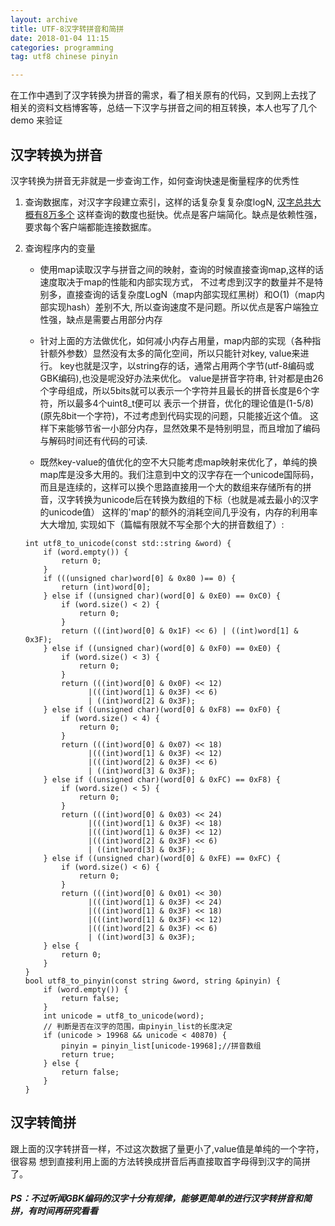 ```yaml
---
layout: archive
title: UTF-8汉字转拼音和简拼
date: 2018-01-04 11:15
categories: programming
tag: utf8 chinese pinyin

---
```

在工作中遇到了汉字转换为拼音的需求，看了相关原有的代码，又到网上去找了
相关的资料文档博客等，总结一下汉字与拼音之间的相互转换，本人也写了几个demo
来验证

## 汉字转换为拼音

汉字转换为拼音无非就是一步查询工作，如何查询快速是衡量程序的优秀性
1. 查询数据库，对汉字字段建立索引，这样的话复杂复复杂度logN, 
[汉字总共大概有8万多个](http://www.hwjyw.com/resource/content/2012/02/09/23489.shtml)
这样查询的数度也挺快。优点是客户端简化。缺点是依赖性强，要求每个客户端都能连接数据库。

2. 查询程序内的变量
    * 使用map读取汉字与拼音之间的映射，查询的时候直接查询map,这样的话速度取决于map的性能和内部实现方式，
    不过考虑到汉字的数量并不是特别多，直接查询的话复杂度LogN（map内部实现红黑树）和O(1)（map内部实现hash）差别不大,
    所以查询速度不是问题。所以优点是客户端独立性强，缺点是需要占用部分内存
    * 针对上面的方法做优化，如何减小内存占用量，map内部的实现（各种指针额外参数）显然没有太多的简化空间，所以只能针对key, value来进行。
    key也就是汉字，以string存的话，通常占用两个字节(utf-8编码或GBK编码),也没是呢没好办法来优化。
    value是拼音字符串, 针对都是由26个字母组成，所以5bits就可以表示一个字符并且最长的拼音长度是6个字符，所以最多4个uint8_t便可以
    表示一个拼音，优化的理论值是(1-5/8)(原先8bit一个字符)，不过考虑到代码实现的问题，只能接近这个值。
    这样下来能够节省一小部分内存，显然效果不是特别明显，而且增加了编码与解码时间还有代码的可读.
    
    * 既然key-value的值优化的空不大只能考虑map映射来优化了，单纯的换map库是没多大用的。我们注意到中文的汉字存在一个unicode国际码，
    而且是连续的，这样可以换个思路直接用一个大的数组来存储所有的拼音，汉字转换为unicode后在转换为数组的下标（也就是减去最小的汉字的unicode值）
    这样的'map'的额外的消耗空间几乎没有，内存的利用率大大增加, 实现如下（篇幅有限就不写全那个大的拼音数组了）:

    ```
    int utf8_to_unicode(const std::string &word) {
        if (word.empty()) {
            return 0;
        }
        if (((unsigned char)word[0] & 0x80 )== 0) {
            return (int)word[0];
        } else if ((unsigned char)(word[0] & 0xE0) == 0xC0) {
            if (word.size() < 2) {
                return 0;
            }
            return (((int)word[0] & 0x1F) << 6) | ((int)word[1] & 0x3F);
        } else if ((unsigned char)(word[0] & 0xF0) == 0xE0) {
            if (word.size() < 3) {
                return 0;
            }
            return (((int)word[0] & 0x0F) << 12)
                  |(((int)word[1] & 0x3F) << 6)
                  | ((int)word[2] & 0x3F);
        } else if ((unsigned char)(word[0] & 0xF8) == 0xF0) {
            if (word.size() < 4) {
                return 0;
            }
            return (((int)word[0] & 0x07) << 18)
                  |(((int)word[1] & 0x3F) << 12)
                  |(((int)word[2] & 0x3F) << 6)
                  | ((int)word[3] & 0x3F);
        } else if ((unsigned char)(word[0] & 0xFC) == 0xF8) {
            if (word.size() < 5) {
                return 0;
            }
            return (((int)word[0] & 0x03) << 24)
                  |(((int)word[1] & 0x3F) << 18)
                  |(((int)word[1] & 0x3F) << 12)
                  |(((int)word[2] & 0x3F) << 6)
                  | ((int)word[3] & 0x3F);
        } else if ((unsigned char)(word[0] & 0xFE) == 0xFC) {
            if (word.size() < 6) {
                return 0;
            }
            return (((int)word[0] & 0x01) << 30)
                  |(((int)word[1] & 0x3F) << 24)
                  |(((int)word[1] & 0x3F) << 18)
                  |(((int)word[1] & 0x3F) << 12)
                  |(((int)word[2] & 0x3F) << 6)
                  | ((int)word[3] & 0x3F);
        } else {
            return 0;
        }
    }
    bool utf8_to_pinyin(const string &word, string &pinyin) {
        if (word.empty()) {
            return false;
        }
        int unicode = utf8_to_unicode(word);
        // 判断是否在汉字的范围，由pinyin_list的长度决定
        if (unicode > 19968 && unicode < 40870) { 
            pinyin = pinyin_list[unicode-19968];//拼音数组
            return true;
        } else {
            return false;
        }
    }
    ```

## 汉字转简拼

跟上面的汉字转拼音一样，不过这次数据了量更小了,value值是单纯的一个字符，很容易
想到直接利用上面的方法转换成拼音后再直接取首字母得到汉字的简拼了。

##### PS：不过听闻GBK编码的汉字十分有规律，能够更简单的进行汉字转拼音和简拼，有时间再研究看看
